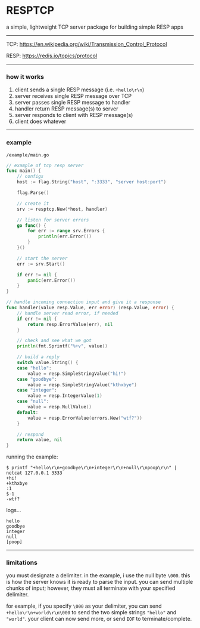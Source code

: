 # RESPTCP
a simple, lightweight TCP server package for building simple RESP apps

---

TCP: https://en.wikipedia.org/wiki/Transmission_Control_Protocol

RESP: https://redis.io/topics/protocol

---

### how it works

1. client sends a single RESP message (i.e. `+hello\r\n`)
2. server receives single RESP message over TCP
3. server passes single RESP message to handler
4. handler return RESP message(s) to server
5. server responds to client with RESP message(s)
6. client does whatever

---

### example

`/example/main.go`
```go
// example of tcp resp server
func main() {
	// configs
	host := flag.String("host", ":3333", "server host:port")

	flag.Parse()

	// create it
	srv := resptcp.New(*host, handler)

	// listen for server errors
	go func() {
		for err := range srv.Errors {
			println(err.Error())
		}
	}()

	// start the server
	err := srv.Start()

	if err != nil {
		panic(err.Error())
	}
}

// handle incoming connection input and give it a response
func handler(value resp.Value, err error) (resp.Value, error) {
	// handle server read error, if needed
	if err != nil {
		return resp.ErrorValue(err), nil
	}

	// check and see what we got
	println(fmt.Sprintf("%+v", value))

	// build a reply
	switch value.String() {
	case "hello":
		value = resp.SimpleStringValue("hi!")
	case "goodbye":
		value = resp.SimpleStringValue("kthxbye")
	case "integer":
		value = resp.IntegerValue(1)
	case "null":
		value = resp.NullValue()
	default:
		value = resp.ErrorValue(errors.New("wtf?"))
	}

	// respond
	return value, nil
}
```

running the example:
```
$ printf "+hello\r\n+goodbye\r\n+integer\r\n+null\r\npoop\r\n" | netcat 127.0.0.1 3333
+hi!
+kthxbye
:1
$-1
-wtf?
```

logs...
```
hello
goodbye
integer
null
[poop]
```

---

### limitations

you must designate a delimiter. in the example, i
use the null byte `\000`. this is how the server 
knows it is ready to parse the input. you can send
multiple chunks of input; however, they must all
terminate with your specified delimiter.

for example, if you specify `\000` as your delimiter,
you can send `+hello\r\n+world\r\n\000` to send the
two simple strings `"hello"` and `"world"`. your client
can now send more, or send `EOF` to terminate/complete.